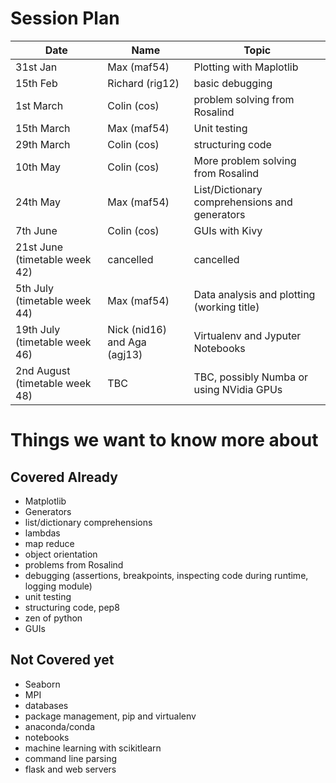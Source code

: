 # Session Plan

| Date | Name | Topic |
| ---- | ---- | ----- |
| 31st Jan | Max (maf54) | Plotting with Maplotlib |
| 15th Feb | Richard (rig12) | basic debugging |
| 1st March | Colin (cos) |  problem solving from Rosalind |
| 15th March | Max (maf54) | Unit testing |
| 29th March | Colin (cos) | structuring code |
| 10th May | Colin (cos) | More problem solving from Rosalind |
| 24th May | Max (maf54) |  List/Dictionary comprehensions and generators |
| 7th June | Colin (cos) | GUIs with Kivy |
| 21st June (timetable week 42) | cancelled | cancelled |
| 5th July (timetable week 44) | Max (maf54) | Data analysis and plotting (working title) |
| 19th July (timetable week 46) | Nick (nid16) and Aga (agj13) | Virtualenv and Jyputer Notebooks |
| 2nd August (timetable week 48) | TBC | TBC, possibly Numba or using NVidia GPUs |

# Things we want to know more about

## Covered Already
* Matplotlib 
* Generators
* list/dictionary comprehensions
* lambdas
* map reduce
* object orientation
* problems from Rosalind
* debugging (assertions, breakpoints, inspecting code during runtime, logging module)
* unit testing
* structuring code, pep8 
* zen of python
* GUIs

## Not Covered yet
* Seaborn
* MPI
* databases
* package management, pip and virtualenv
* anaconda/conda
* notebooks
* machine learning with scikitlearn 
* command line parsing
* flask and web servers
